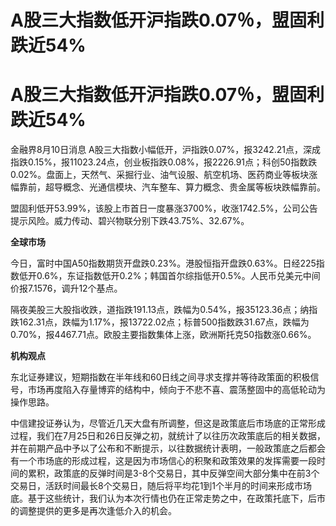# A股三大指数低开沪指跌0.07％，盟固利跌近54%

# A股三大指数低开沪指跌0.07％，盟固利跌近54%

金融界8月10日消息
A股三大指数小幅低开，沪指跌0.07%，报3242.21点，深成指跌0.15%，报11023.24点，创业板指跌0.08%，报2226.91点；科创50指数跌0.02%。盘面上，天然气、采掘行业、油气设服、航空机场、医药商业等板块涨幅靠前，超导概念、光通信模块、汽车整车、算力概念、贵金属等板块跌幅靠前。

盟固利低开53.99%，该股上市首日一度暴涨3700%，收涨1742.5%，公司公告提示风险。威力传动、碧兴物联分别下跌43.75%、32.67%。

**全球市场**

今日，富时中国A50指数期货开盘跌0.23%。港股恒指开盘跌0.63%。日经225指数低开0.6%，东证指数低开0.2%；韩国首尔综指低开0.5%。人民币兑美元中间价报7.1576，调升12个基点。

隔夜美股三大股指收跌，道指跌191.13点，跌幅为0.54%，报35123.36点；纳指跌162.31点，跌幅为1.17%，报13722.02点；标普500指数跌31.67点，跌幅为0.70%，报4467.71点。欧股主要指数集体上涨，欧洲斯托克50指数涨0.66%。

**机构观点**

东北证券建议，短期指数在半年线和60日线之间寻求支撑并等待政策面的积极信号，市场再度陷入存量博弈的结构中，倾向于不悲不喜、震荡整固中的高低轮动为操作思路。

中信建投证券认为，尽管近几天大盘有所调整，但这是政策底后市场底的正常形成过程，我们在7月25日和26日反弹之初，就统计了以往历次政策底后的相关数据，并在前期产品中予以了公布和不断提示，以往数据统计表明，一般政策底之后都会有一个市场底的形成过程，这是因为市场信心的积聚和政策效果的发挥需要一段时间的累积，政策底的反弹时间是3-8个交易日，其中反弹空间大部分集中在前3个交易日，活跃时间最长8个交易日，随后将平均花1到1个半月的时间来形成市场底。基于这些统计，我们认为本次行情也仍在正常走势之中，在政策托底下，后市的调整提供的更多是再次逢低介入的机会。

